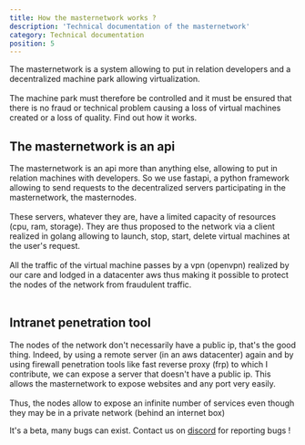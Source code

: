 ```yaml
---
title: How the masternetwork works ?
description: 'Technical documentation of the masternetwork'
category: Technical documentation
position: 5
---
```

The masternetwork is a system allowing to put in relation developers and a decentralized machine park allowing virtualization.<br><br>
The machine park must therefore be controlled and it must be ensured that there is no fraud or technical problem causing a loss of virtual machines created or a loss of quality.
Find out how it works. 

## The masternetwork is an api
The masternetwork is an api more than anything else, allowing to put in relation machines with developers. So we use fastapi, a python framework allowing to send requests to the decentralized servers participating in the masternetwork, the masternodes. <br><br> 
These servers, whatever they are, have a limited capacity of resources (cpu, ram, storage). They are thus proposed to the network via a client realized in golang allowing to launch, stop, start, delete virtual machines at the user's request.<br><br>
All the traffic of the virtual machine passes by a vpn (openvpn) realized by our care and lodged in a datacenter aws thus making it possible to protect the nodes of the network from fraudulent traffic.<br><br> 



Intranet penetration tool 
-----------------------------------------------
The nodes of the network don't necessarily have a public ip, that's the good thing. Indeed, by using a remote server (in an aws datacenter) again and by using firewall penetration tools like fast reverse proxy (frp) to which I contribute, we can expose a server that doesn't have a public ip. This allows the masternetwork to expose websites and any port very easily. <br><br>
Thus, the nodes allow to expose an infinite number of services even though they may be in a private network (behind an internet box)

<alert>
It's a beta, many bugs can exist. Contact us on <a href="https://discord.com/invite/NVvvkXMbAB">discord</a> for reporting bugs ! 
</alert>


